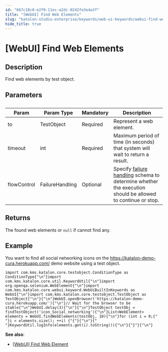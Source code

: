 ```yaml
---
id: "667c18c0-e2f0-11ec-a2dc-0242fe3e4a3f"
title: "[WebUI] Find Web Elements"
slug: "katalon-studio-enterprise/keywords/web-ui-keywords/webui-find-web-elements"
hide_title: true
---
```


# <a id="id_0" class="anchor_top_offset"/><a id="ariaid-title1" class="anchor_top_offset"/>[WebUI] Find Web Elements


## <a id="id_0__id_1" class="anchor_top_offset"/>Description

              
<p xmlns="http://www.w3.org/1999/xhtml" className="p">Find web elements by test object.</p> 
      

## <a id="id_0__id_2" class="anchor_top_offset"/>Parameters

              
<table xmlns="http://www.w3.org/1999/xhtml" className="table"><caption /><thead className="thead"><tr className><th className="entry anchor_top_offset" id="id_0__id_2__entry__1">Param</th><th className="entry anchor_top_offset" id="id_0__id_2__entry__2">Param Type</th><th className="entry anchor_top_offset" id="id_0__id_2__entry__3">Mandatory</th><th className="entry anchor_top_offset" id="id_0__id_2__entry__4">Description</th></tr></thead><tbody className="tbody"><tr className><td className="entry" headers="id_0__id_2__entry__1 id_0__id_2__entry__2 id_0__id_2__entry__3 id_0__id_2__entry__4 ">to</td><td className="entry" headers="id_0__id_2__entry__1 id_0__id_2__entry__2 id_0__id_2__entry__3 id_0__id_2__entry__4 ">TestObject</td><td className="entry" headers="id_0__id_2__entry__1 id_0__id_2__entry__2 id_0__id_2__entry__3 id_0__id_2__entry__4 ">Required</td><td className="entry" headers="id_0__id_2__entry__1 id_0__id_2__entry__2 id_0__id_2__entry__3 id_0__id_2__entry__4 ">Represent a web element.</td></tr><tr className><td className="entry" headers="id_0__id_2__entry__1 id_0__id_2__entry__2 id_0__id_2__entry__3 id_0__id_2__entry__4 ">timeout</td><td className="entry" headers="id_0__id_2__entry__1 id_0__id_2__entry__2 id_0__id_2__entry__3 id_0__id_2__entry__4 ">int</td><td className="entry" headers="id_0__id_2__entry__1 id_0__id_2__entry__2 id_0__id_2__entry__3 id_0__id_2__entry__4 ">Required</td><td className="entry" headers="id_0__id_2__entry__1 id_0__id_2__entry__2 id_0__id_2__entry__3 id_0__id_2__entry__4 ">Maximum period of time (in seconds) that system will wait to         return a result.</td></tr><tr className><td className="entry" headers="id_0__id_2__entry__1 id_0__id_2__entry__2 id_0__id_2__entry__3 id_0__id_2__entry__4 ">flowControl</td><td className="entry" headers="id_0__id_2__entry__1 id_0__id_2__entry__2 id_0__id_2__entry__3 id_0__id_2__entry__4 ">FailureHandling</td><td className="entry" headers="id_0__id_2__entry__1 id_0__id_2__entry__2 id_0__id_2__entry__3 id_0__id_2__entry__4 ">Optional</td><td className="entry" headers="id_0__id_2__entry__1 id_0__id_2__entry__2 id_0__id_2__entry__3 id_0__id_2__entry__4 ">Specify <a className="xref" href="/docs/legacy/katalon-studio-enterprise/error-management/test-maintenance/failure-handling">failure           handling</a> schema to determine whether the execution should         be allowed to continue or stop.</td></tr></tbody></table> 
      

## <a id="id_0__id_3" class="anchor_top_offset"/>Returns

              
<p xmlns="http://www.w3.org/1999/xhtml" className="p">The found web elements or <code className="ph codeph">null</code> if cannot find   any.</p> 
      

## <a id="id_0__id_4" class="anchor_top_offset"/>Example

              
<p xmlns="http://www.w3.org/1999/xhtml" className="p">You want to find all social networking icons on the <a className="xref j-external-link" href="https://katalon-demo-cura.herokuapp.com/" target="_blank">https://katalon-demo-cura.herokuapp.com/</a>   demo website using a test object.</p> 
              
<pre xmlns="http://www.w3.org/1999/xhtml" className="pre codeblock"><code>import com.kms.katalon.core.testobject.ConditionType as ConditionType{"\n"}import com.kms.katalon.core.util.KeywordUtil{"\n"}import org.openqa.selenium.WebElement{"\n"}import com.kms.katalon.core.webui.keyword.WebUiBuiltInKeywords as WebUI{"\n"}import com.kms.katalon.core.testobject.TestObject as TestObject{"\n"}​{"\n"}WebUI.openBrowser('https://katalon-demo-cura.herokuapp.com/'){"\n"}// Wait for the browser to be stable{"\n"}WebUI.delay(3){"\n"}​{"\n"}TestObject testObj = findTestObject('icon_Social_networking'){"\n"}List&lt;WebElement&gt; elements = WebUI.findWebElements(testObj, 10){"\n"}for (int i = 0;{"  "}i &lt; elements.size(); ++i) {"{"}{"\n"}{"    "}KeywordUtil.logInfo(elements.get(i).toString()){"\n"}{"}"}{"\n"}</code></pre> 
            
<div xmlns="http://www.w3.org/1999/xhtml" className="p">
  <strong className="ph b">See also</strong>:<ul className="ul"><li className="li"><p className="p"><a className="xref" href="/docs/legacy/katalon-studio-enterprise/keywords/web-ui-keywords/webui-find-web-element">[WebUI]
          Find Web Element</a></p></li></ul>
</div>
      
